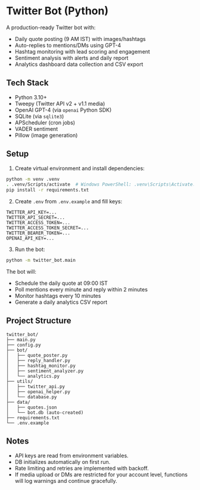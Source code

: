 # Twitter Bot (Python)

A production-ready Twitter bot with:
- Daily quote posting (9 AM IST) with images/hashtags
- Auto-replies to mentions/DMs using GPT-4
- Hashtag monitoring with lead scoring and engagement
- Sentiment analysis with alerts and daily report
- Analytics dashboard data collection and CSV export

## Tech Stack
- Python 3.10+
- Tweepy (Twitter API v2 + v1.1 media)
- OpenAI GPT-4 (via `openai` Python SDK)
- SQLite (via `sqlite3`)
- APScheduler (cron jobs)
- VADER sentiment
- Pillow (image generation)

## Setup
1. Create virtual environment and install dependencies:
```bash
python -m venv .venv
. .venv/Scripts/activate  # Windows PowerShell: .venv\Scripts\Activate.ps1
pip install -r requirements.txt
```

2. Create `.env` from `.env.example` and fill keys:
```
TWITTER_API_KEY=...
TWITTER_API_SECRET=...
TWITTER_ACCESS_TOKEN=...
TWITTER_ACCESS_TOKEN_SECRET=...
TWITTER_BEARER_TOKEN=...
OPENAI_API_KEY=...
```

3. Run the bot:
```bash
python -m twitter_bot.main
```

The bot will:
- Schedule the daily quote at 09:00 IST
- Poll mentions every minute and reply within 2 minutes
- Monitor hashtags every 10 minutes
- Generate a daily analytics CSV report

## Project Structure
```
twitter_bot/
├── main.py
├── config.py
├── bot/
│   ├── quote_poster.py
│   ├── reply_handler.py
│   ├── hashtag_monitor.py
│   ├── sentiment_analyzer.py
│   └── analytics.py
├── utils/
│   ├── twitter_api.py
│   ├── openai_helper.py
│   └── database.py
├── data/
│   ├── quotes.json
│   └── bot.db (auto-created)
├── requirements.txt
└── .env.example
```

## Notes
- API keys are read from environment variables.
- DB initializes automatically on first run.
- Rate limiting and retries are implemented with backoff.
- If media upload or DMs are restricted for your account level, functions will log warnings and continue gracefully.
